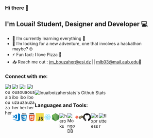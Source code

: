 ### Hi there 👋
## I'm Louai! Student, Designer and Developer 💻

- 🌱 I’m currently learning everything 🤣
- 👯 I’m looking for a new adventure, one that involves a hackathon maybe? 🙄
- ⚡ Fun fact: I love Pizza 🍕
- 📥 Reach me out : jm_bouzaher@esi.dz || mlb03@mail.aub.edu📧

### Connect with me:

[<img align="left" alt="louaibouzaher" width="23px" src="https://cdn.jsdelivr.net/npm/simple-icons@v3/icons/linkedin.svg" />][linkedin]
[<img align="left" alt="louaibouzaher" width="25px" src="https://i.pinimg.com/originals/27/d5/42/27d542e2e2626de4c08ee3d84aaabb7b.png" />][facebook]
[<img align="left" alt="louaibouzaher" width="25px" src="https://cdn.jsdelivr.net/npm/simple-icons@v3/icons/twitter.svg" />][twitter]
[<img align="left" alt="louaibouzaher" width="25px" src="https://cdn.jsdelivr.net/npm/simple-icons@v3/icons/instagram.svg" />][instagram]

<br/>


<img align="center" alt="louaiboizaherstats's Github Stats" src="https://github-readme-stats.vercel.app/api?username=louaibouzaher&show_icons=true&hide_border=true" />

<br/>


### Languages and Tools:

<img align="left" alt="Visual Studio Code" width="26px" src="https://raw.githubusercontent.com/github/explore/80688e429a7d4ef2fca1e82350fe8e3517d3494d/topics/visual-studio-code/visual-studio-code.png" />
<img align="left" alt="CSS3" width="26px" src="https://raw.githubusercontent.com/github/explore/80688e429a7d4ef2fca1e82350fe8e3517d3494d/topics/css/css.png" />
<img align="left" alt="HTML5" width="26px" src="https://raw.githubusercontent.com/github/explore/80688e429a7d4ef2fca1e82350fe8e3517d3494d/topics/html/html.png" />
<img align="left" alt="JavaScript" width="26px" src="https://raw.githubusercontent.com/github/explore/80688e429a7d4ef2fca1e82350fe8e3517d3494d/topics/javascript/javascript.png" />
<img align="left" alt="React" width="26px" src="https://raw.githubusercontent.com/github/explore/80688e429a7d4ef2fca1e82350fe8e3517d3494d/topics/react/react.png" />
<img align="left" alt="Node.js" width="26px" src="https://raw.githubusercontent.com/github/explore/80688e429a7d4ef2fca1e82350fe8e3517d3494d/topics/nodejs/nodejs.png" />
<img align="left" alt="heroku" width="26px" src="https://cdn.worldvectorlogo.com/logos/heroku.svg" />
<img align="left" alt="MongoDB" width="26px" src="https://www.pngitem.com/pimgs/m/385-3850359_icon-mongodb-logo-hd-png-download.png" />
<img align="left" alt="Git" width="26px" src="https://raw.githubusercontent.com/github/explore/80688e429a7d4ef2fca1e82350fe8e3517d3494d/topics/git/git.png" />
<img align="left" alt="GitHub" width="26px" src="https://raw.githubusercontent.com/github/explore/78df643247d429f6cc873026c0622819ad797942/topics/github/github.png" />
<img align="left" alt="express" width="26px" src="https://cdn.glitch.com/project-avatar/fa1f1a9a-054c-42b2-93ab-83ec4f40695d.png?2017-09-13T18:38:00.967Z" />
<img align="left" alt="flutter" width="26px" src="https://www.kindpng.com/picc/m/355-3557482_flutter-logo-png-transparent-png.png" />


[facebook]: https://www.facebook.com/bouzahermohamedlouai/
[linkedin]: https://www.linkedin.com/in/mohamed-louai-bouzaher-bb86201b0/
[twitter]: https://twitter.com/louaibouzaher
[instagram]: https://instagram.com/louaibouzaher

